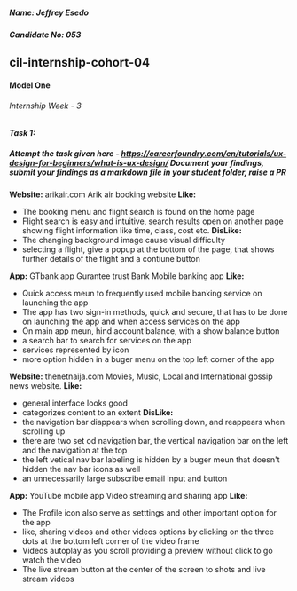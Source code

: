 ##### **Name: Jeffrey Esedo**
##### **Candidate No: 053**

## **cil-internship-cohort-04**
#### **Model One**
###### Internship Week - 3


#### ***Task 1:*** 
##### Attempt the task given here - https://careerfoundry.com/en/tutorials/ux-design-for-beginners/what-is-ux-design/ Document your findings, submit your findings as a markdown file in your student folder, raise a PR

__Website:__ arikair.com
Arik air booking website
**Like:**
- The booking menu and flight search is found on the home page
- Flight search is easy and intuitive, search results open on another page showing flight information like time, class, cost etc.
**DisLike:**
- The changing background image cause visual difficulty
- selecting a flight, give a popup at the bottom of the page, that shows further details of the flight and a contiune button

__App:__ GTbank app
Gurantee trust Bank Mobile banking app
**Like:**
- Quick access meun to frequently used mobile banking service on launching the app
- The app has two sign-in methods, quick and secure, that has to be done on launching the app and when access services on the app
- On main app meun, hind account balance, with a show balance button
- a search bar to search for services on the app
- services represented by icon 
- more option hidden in a buger menu on the top left corner of the app 

__Website:__ thenetnaija.com
Movies, Music, Local and International gossip news website.
**Like:**
- general interface looks good
- categorizes content to an extent
**DisLike:**
- the navigation bar diappears when scrolling down, and reappears when scrolling up
- there are two set od navigation bar, the vertical navigation bar on the left and the navigation at the top
- the left vetical nav bar labeling is hidden by a buger meun that doesn't hidden the nav bar icons as well
- an unnecessarily large subscribe email input and button

__App:__ YouTube mobile app
Video streaming and sharing app
**Like:**
- The Profile icon also serve as setttings and other important option for the app 
- like, sharing videos and other videos options by clicking on the three dots at the bottom left corner of the video frame
- Videos autoplay as you scroll providing a preview without click to go watch the video 
- The live stream button at the center of the screen to shots and live stream videos  
